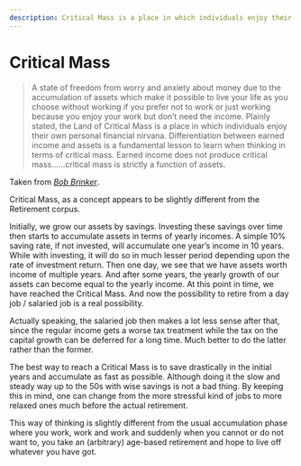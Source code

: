 ```yaml
---
description: Critical Mass is a place in which individuals enjoy their own personal financial nirvana. Differentiation between earned income and assets is a fundamental lesson to learn when thinking in terms of it
---
```


# Critical Mass

> A state of freedom from worry and anxiety about money due to the accumulation of assets which make it possible to live your life as you choose without working if you prefer not to work or just working because you enjoy your work but don’t need the income. Plainly stated, the Land of Critical Mass is a place in which individuals enjoy their own personal financial nirvana. Differentiation between earned income and assets is a fundamental lesson to learn when thinking in terms of critical mass. Earned income does not produce critical mass……critical mass is strictly a function of assets.

Taken from [*Bob Brinker*](http://www.bobbrinker.com/terms.asp).

Critical Mass, as a concept appears to be slightly different from the Retirement corpus.

Initially, we grow our assets by savings. Investing these savings over time then starts to accumulate assets in terms of yearly incomes. A simple 10% saving rate, if not invested, will accumulate one year’s income in 10 years. While with investing, it will do so in much lesser period depending upon the rate of investment return. Then one day, we see that we have assets worth income of multiple years. And after some years, the yearly growth of our assets can become equal to the yearly income. At this point in time, we have reached the Critical Mass. And now the possibility to retire from a day job / salaried job is a real possibility.

Actually speaking, the salaried job then makes a lot less sense after that, since the regular income gets a worse tax treatment while the tax on the capital growth can be deferred for a long time. Much better to do the latter rather than the former.

The best way to reach a Critical Mass is to save drastically in the initial years and accumulate as fast as possible. Although doing it the slow and steady way up to the 50s with wise savings is not a bad thing. By keeping this in mind, one can change from the more stressful kind of jobs to more relaxed ones much before the actual retirement.

This way of thinking is slightly different from the usual accumulation phase where you work, work and work and suddenly when you cannot or do not want to, you take an (arbitrary) age-based retirement and hope to live off whatever you have got.
